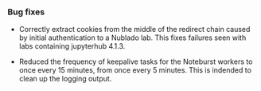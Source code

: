 ### Bug fixes

- Correctly extract cookies from the middle of the redirect chain caused by initial authentication to a Nublado lab. This fixes failures seen with labs containing jupyterhub 4.1.3.

- Reduced the frequency of keepalive tasks for the Noteburst workers to once every 15 minutes, from once every 5 minutes. This is indended to clean up the logging output.
